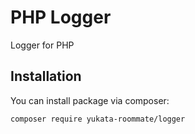 # PHP Logger

Logger for PHP

## Installation

You can install package via composer:

```
composer require yukata-roommate/logger
```

